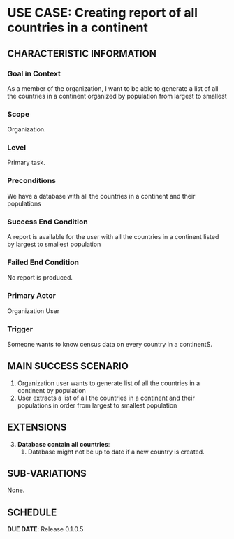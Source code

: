 # USE CASE: Creating report of all countries in a continent

## CHARACTERISTIC INFORMATION

### Goal in Context

As a member of the organization, I want to be able to generate a list of all the countries in a continent organized by population from largest to smallest

### Scope

Organization.

### Level

Primary task.

### Preconditions

We have a database with all the countries in a continent and their populations

### Success End Condition

A report is available for the user with all the countries in a continent listed by largest to smallest population

### Failed End Condition

No report is produced.

### Primary Actor

Organization User

### Trigger

Someone wants to know census data on every country in a continentS.

## MAIN SUCCESS SCENARIO

1. Organization user wants to generate list of all the countries in a continent by population
2. User extracts a list of all the countries in a continent and their populations in order from largest to smallest population

## EXTENSIONS

3. **Database contain all countries**:
    1. Database might not be up to date if a new country is created.

## SUB-VARIATIONS

None.

## SCHEDULE

**DUE DATE**: Release 0.1.0.5